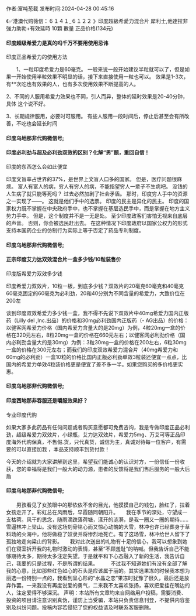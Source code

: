 <p>作者:富吨葱截 发布时间:2024-04-28 00:45:16</p>
<p>《✅港澳代购薇信：６１４１_６１２２ 》印度超級希愛力混合片 犀利士,他達拉非 強力助勃+有效延時 10顆 數量 正品价格(134元) </p>
									<h4>印度超级希爱力是真的吗千万不要用使用忌讳</h4><p>印度正品希爱力的使用方法</p><p>　　1、一粒印度希爱力是60毫克。 一般来说一般开始建议半粒就可以了，但是如果一开始使用半粒效果不明显的话，接下来直接使用一粒也可以。 效果是1-3次，有**次吃也有效果的人，也有多次使用效果不断提高的人。</p><p>    2、不同的人服用希爱力效果也不同，引人而异，整体的延时效果是20-40分钟，具体 这个说不好。</p><p>   3、长期规律服用，必要时可服用。 有些人服用一段时间后，停止后甚至会有所改善，不吃也会延长时间</p><p></p><h4>	印度乌地那非代购微信号;</h4><p></p><h4>印度必利劲与超及必利劲双效的区别？化解“男”题，重回自信！</h4><p>印度的东西怎么会如此便宜</p><p>    印度文盲率占世界的37%，是世界上文盲人口多的国家。 但是，医疗问题很麻烦。 富人有富人的病，穷人有穷人的病，不能指望穷人一辈子不生病吧。 没钱的人生病了就只能等死吗？ 过去必然加剧了社会矛盾。 那时，印度穷人手中的资源之一实现了——。 这就是他们手中的选票。 印度的民主是异化的民主。 印度的国家权力既不掌握在中央政府手中，也不掌握在基层选民手中，而是掌握在地方主义势力手中。 但是，这个制度并不是一无是处。 至少印度政客们害怕无视来自底层的声音。 否则，你会被选民赶出去。 在这种情况下印度政府以国家公权力的形式支持本国葯企业的仿制行为实际上等于否定了葯品专利制度。</p><p></p><h4>	印度乌地那非代购微信号;</h4><p></p><h4>正宗印度艾力达双效混合片一盒多少钱/10粒装售价</h4><p>印度版希爱力双效多少钱</p><p>印度希爱力双效片，10粒一板，到底多少钱？双效片的20毫克60毫克和40毫克60毫克固定的60毫克为必利劲，20和40分别为不同含量的希爱力，大致价位在200左</p><p>   谈到印度双效希爱力多少钱一盒，我不得不先说下双效片中40mg希爱力国内正版药（Lilly del ,Inc.出品）的价格和30mg必利劲国内正版药（- AG出品）的价格：以健客网希爱力价格（国内希爱力含量大的是20mg）为例，4粒20mg一盒的价格在320元左右，8粒20mg一盒的价格在660元左右；以健客网必利劲价格（国内必利劲含量大的是30mg）为例：3粒30mg一盒的价格在200左右，6粒30mg一盒的价格在300元左右；而我们的印度双效希爱力混合片（40mg希爱力和60mg的必利劲）一盒10粒的价格比国内正版必利劲单效3粒装还便宜一点点，比国内的希爱力单效4粒装价格更是便宜了差不多一半。如果您购买的多价格更实惠。</p><p></p><h4>	印度乌地那非代购微信号;</h4><p></p><h4>印度西地那非吞服还是嚼服效果好？</h4><p>专业印度代购</p><p>如果大家多此药品有任何问题或者购买意愿都可免费咨询，我是专做印度正品必利劲，超级希爱力双效片，小绿瓶，艾力达双效片，希爱力5mg、万艾可等正品印度海外代购保真，不售假.货，只代真货，诚信为主，真诚对待每一位客户，有需要的可以直接加我 ，本品支持顺丰到货付款！</p><p>今天的介绍就为大家讲解到这里，希望我们能诚心的认识对方，一份信任一份收获，您的幸福将是我们一般大的动力源，患者的反馈将是我们售后服务的一般大后盾</p><p></p><h4>	印度乌地那非代购微信号;</h4>　　男孩看见了女孩眼中的那依依不舍的目光，他摸摸自己的钱包，脸红了，拉着女孩走开了。彩虹总在风雨后，早霞随同朝阳升。　　我在季节的深处，守望成一支枯荷。风干的思念，随雨滴跌落荷塘，漾开的涟漪，是我一圈又一圈的期待……　　雪逼林冲上梁山。没有这场刻骨铭心而又惊心动魄的大雪，林冲也许已经葬身于草料场的火海中，他将做稳了奴隶并将惨烈地死亡。有了这场雪，林冲给世人留下了孤独地走向梁山的背影。　　我对此次送出的礼物有十足的信心，我可以想象到她们在寝室拆开我的礼物时激动的表情，甚至“不顾羞耻”的呐喊。但我告诉自己不能够期待太多，期待太多注定失望。于是就平和下心态融入了新的生活，我告诉自己，我要的只是过程，不是所谓的结果。　　　不过我不知道她们有没有全部了解我的心意，比如那些红色如心的石头是应该属于丽的。其实选果冻的时候我本想为丽选一份特别一点的，我看到呈心形的“水晶之恋”果冻时犹豫了很久，最后还是放弃作罢。一来我没有再度说爱的勇气，二来我不太喜欢张扬，喜欢把爱挂在嘴边的人，注定爱得不够深沉。				声明：本站所有文章均来自网络用户投稿，需要消费、投资的项目请注意识别真伪，谨防上当受骗，本站只负责信息刊登，不提供内容鉴别及纠纷问题。投稿内容若侵犯了您的权益请及时联系客服删除。				

